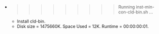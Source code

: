 * >>>>>>>>> Running inst-min-con-cld-bin.sh ...
  * Install cld-bin.
  * Disk size = 1475660K. Space Used = 12K. Runtime = 00:00:00:01.
